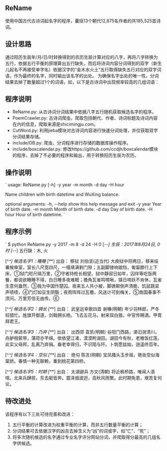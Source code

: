 ## ReName
使用中国古代古诗词起名字的程序，囊括13个朝代12,875名作者的共185,525首诗词。

## 设计思路
通过阳历生辰年/月/日/时转换得到的农历生辰计算对应的八字，再将八字转换为五行，依据五行平衡的原理算出五行缺失，而后将诗词内容分词得到的双字（新生
儿起名不再接受单字名）依据汉字的“金木水火土”五行取得缺失五行对应的双字词语，作为最终的名字，同时输出该名字的出处。
为确保名字出处的唯一性，分词结果去掉了数量超过1个的词语，如，以下是古诗词中出现频率较高的几组词语：


## 程序说明
* ReName.py: 从古诗词分词结果中依据八字五行随机获取候选名字的程序。
* PoemCrawler.py: 古诗词爬虫，爬取包括朝代、作者、诗词标题及诗词内容在内的信息，爬取来源是shicimingju.com。
* CutWord.py: 利用jieba模块对古诗词内容进行快速分词处理，并仅获取双字分词结果存储。
* include/DB.py: 爬虫、分词程序进行存储的数据库操作程序。
* include/boxcalendar.py: 修改https://github.com/ccdjh/boxcalendar模块的程序，去掉了不必要的程序和输出，用于转换阳历生辰为农历。

## 操作说明
`
usage: ReName.py [-h] -y year -m month -d day -H hour

Name children with birth datetime and WuXing balance.

optional arguments:
  -h, --help  show this help message and exit
  -y year     Year of birth date.
  -m month    Month of birth date.
  -d day      Day of birth date.
  -H hour     Hour of birth datetime.
`

## 程序示例
`
$ python ReName.py -y 2017 -m 8 -d 24 -H 0
[-_-] 生辰：2017年8月24日, 0时
[-_-] 五行缺：木, 火

[^_^] 候选名字1：睡睡
[*_*] 出自：
移狱
刘伯坚(近当代)
大庾狱中将两日，移来绥署候审室，室长八尺宽四尺，一榻填满剩门隙；五副脚镣响锒铛，匍匐膝行上下床，①狱门咫尺隔万里，②守者持枪长相望。狱中静寂日如年，囚伴等吃饭两餐，都说欲睡睡不得，白日睡多夜难眠；檐角瓦雀鸣啁啾，镇日啼跃不肯休，瓦雀生意何盎然，③我为中国作楚囚。夜来五人共小被，脚镣颠倒声清脆，饥鼠跳梁声啧啧，④门灯如豆生阴翳；夜雨阵阵过瓦檐，风送计可到梅关，⑤南国春事不须问，万里芳信无由传。⑥

[^_^] 候选名字2：拥长
[*_*] 出自：
武皇巡幸歌四首
谢榛(明朝)
年少羽林郎，严冬较猎忙。旌旗开御道，剑戟拥长杨。飞去五花马，射来双白狼。中官传赐酒，甲胄拜君王。

[^_^] 候选名字3：乃弃
[*_*] 出自：
出西郊
袁凯(明朝)
谷阳门西路，瀄汩澍清川。舟舻相萦带，蒲荷亦芊绵。依依望江渚，漠漠盻湖田。湖田今有秋，老稚饭红莲。此实父母邦，乱离乃弃捐。垂老幸得归，不识陌与阡。卜筑愿兹始，逍遥终百年。

[^_^] 候选名字4：空似
[*_*] 出自：
绝句
陈言(明朝)
宝凤搔头玉步摇，艳妆空似海棠娇。春情一种无聊赖，重到桃花第四桥。

[^_^] 候选名字5：时期
[*_*] 出自：
太湖避兵
方文(清朝)
将近枫桥路，唯闻人语喧。北来兵肆掠，东去艇皆奔。震泽烟波迥，高秋风雨繁。此时期免患，艰苦复何论。
`

## 待改进处
该程序有以下三处可待完善和改进：
1. 五行平衡的计算改进为权重平衡的计算，而非五行数量平衡的计算；
2. 分词结果可去依据汉字的凶吉去掉含义为“凶”的词或字，如“亡”、“死”；
3. 将多次随机候选的名字通过专业名字评分网站分词，并爬取得分最高的几组名字供候选。